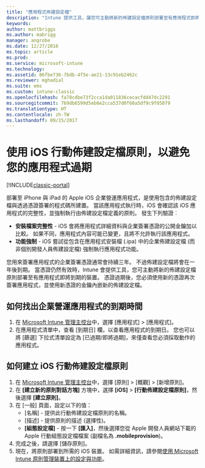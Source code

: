 ```yaml
---
title: "應用程式佈建設定檔"
description: "Intune 提供工具，讓您可主動將新的佈建設定檔原則部署至有應用程式即將到期的裝置。"
keywords: 
author: mattbriggs
ms.author: mabrigg
manager: angrobe
ms.date: 12/27/2016
ms.topic: article
ms.prod: 
ms.service: microsoft-intune
ms.technology: 
ms.assetid: 86fbe736-7bdb-4f5e-ae21-13c91eb2462c
ms.reviewer: mghadial
ms.suite: ems
ms.custom: intune-classic
ms.openlocfilehash: fa78cdbe73f2cca1da011836cecacfdd47dc2291
ms.sourcegitcommit: 769db6599d5eb0e2cca537d0f60a5df9c9f05079
ms.translationtype: HT
ms.contentlocale: zh-TW
ms.lasthandoff: 09/15/2017
---
```

# <a name="use-ios-mobile-provisioning-profile-policies-to-prevent-your-apps-from-expiring"></a>使用 iOS 行動佈建設定檔原則，以避免您的應用程式過期

[!INCLUDE[classic-portal](../includes/classic-portal.md)]

部署至 iPhone 與 iPad 的 Apple iOS 企業營運應用程式，是使用包含的佈建設定檔與透過憑證簽署的程式碼所建置。 當該應用程式執行時，iOS 會確認該 iOS 應用程式的完整性，並強制執行由佈建設定檔定義的原則。 發生下列驗證︰

- **安裝檔案完整性** - iOS 會將應用程式詳細資料與企業簽署憑證的公開金鑰加以比較。 如果不同，應用程式內容可能已變更，且將不允許執行該應用程式。
- **功能強制** - iOS 嘗試從包含在應用程式安裝檔 (.ipa) 中的企業佈建設定檔 (而非個別開發人員佈建設定檔) 強制執行應用程式功能。


您用來簽署應用程式的企業簽署憑證通常會持續三年。 不過佈建設定檔將會在一年後到期。 當憑證仍然有效時，Intune 會提供工具，您可主動將新的佈建設定檔原則部署至有應用程式即將到期的裝置。
憑證過期後，您必須使用新的憑證再次簽署應用程式，並使用新憑證的金鑰內嵌新的佈建設定檔。



## <a name="how-to-find-out-when-a-line-of-business-app-will-expire"></a>如何找出企業營運應用程式的到期時間

1. 在 [Microsoft Intune 管理主控台](https://manage.microsoft.com)中，選擇 [應用程式] > [應用程式]。
2. 在應用程式清單中，查看 [到期日] 欄，以查看應用程式的到期日。 您也可以將 [篩選] 下拉式清單設定為 [已過期/即將過期]，來僅查看您必須採取動作的應用程式。

## <a name="how-to-create-an-ios-mobile-provisioning-profile-policy"></a>如何建立 iOS 行動佈建設定檔原則


1. 在 [Microsoft Intune 管理主控台](https://manage.microsoft.com)中，選擇 [原則] > [概觀] > [新增原則]。
2. 在 **[建立新的原則對話方塊]** 方塊中，選擇 **[iOS]**  >  **[行動佈建設定檔原則]**，然後選擇 **[建立原則]**。
3. 在 [一般] 頁面，設定以下的值：
    - [名稱] - 提供此行動佈建設定檔原則的名稱。
    - [描述] - 提供原則的描述 (選擇性)。
    - **[組態設定檔]** - 按一下 **[匯入]**，然後選擇您從 Apple 開發人員網站下載的 Apple 行動組態設定檔檔案 (副檔名為 **.mobileprovision**)。
4. 完成之後，請選擇 [儲存原則]。
5. 現在，將原則部署到所需的 iOS 裝置。 如需詳細資訊，請參閱[使用 Microsoft Intune 原則管理裝置上的設定與功能](manage-settings-and-features-on-your-devices-with-microsoft-intune-policies.md)。
